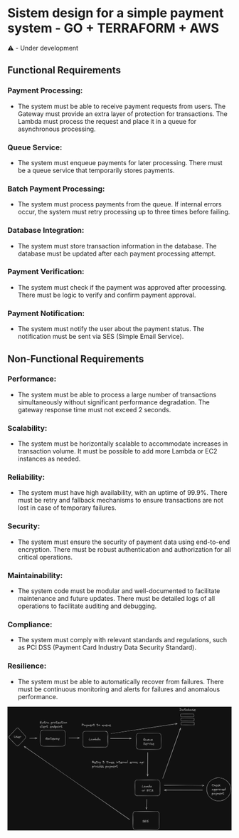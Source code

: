 # Sistem design for a simple payment system - GO + TERRAFORM + AWS

⚠️ - Under development

## Functional Requirements
### Payment Processing:
- The system must be able to receive payment requests from users.
The Gateway must provide an extra layer of protection for transactions.
The Lambda must process the request and place it in a queue for asynchronous processing.
### Queue Service:
- The system must enqueue payments for later processing.
There must be a queue service that temporarily stores payments.
### Batch Payment Processing:
- The system must process payments from the queue.
If internal errors occur, the system must retry processing up to three times before failing.
### Database Integration:
- The system must store transaction information in the database.
The database must be updated after each payment processing attempt.
### Payment Verification:
- The system must check if the payment was approved after processing.
There must be logic to verify and confirm payment approval.
### Payment Notification:
- The system must notify the user about the payment status.
The notification must be sent via SES (Simple Email Service).

## Non-Functional Requirements
### Performance:
- The system must be able to process a large number of transactions simultaneously without significant performance degradation.
The gateway response time must not exceed 2 seconds.
### Scalability:
- The system must be horizontally scalable to accommodate increases in transaction volume.
It must be possible to add more Lambda or EC2 instances as needed.
### Reliability:
- The system must have high availability, with an uptime of 99.9%.
There must be retry and fallback mechanisms to ensure transactions are not lost in case of temporary failures.
### Security:
- The system must ensure the security of payment data using end-to-end encryption.
There must be robust authentication and authorization for all critical operations.
### Maintainability:
- The system code must be modular and well-documented to facilitate maintenance and future updates.
There must be detailed logs of all operations to facilitate auditing and debugging.
### Compliance:
- The system must comply with relevant standards and regulations, such as PCI DSS (Payment Card Industry Data Security Standard).
### Resilience:
- The system must be able to automatically recover from failures.
There must be continuous monitoring and alerts for failures and anomalous performance.

![sd](./assets/design.png)
